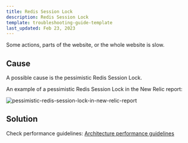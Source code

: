 ```yaml
---
title: Redis Session Lock
description: Redis Session Lock
template: troubleshooting-guide-template
last_updated: Feb 23, 2023
---
```


Some actions, parts of the website, or the whole website is slow.

## Cause

A possible cause is the pessimistic Redis Session Lock.

An example of a pessimistic Redis Session Lock in the New Relic report:

![pessimistic-redis-session-lock-in-new-relic-report](https://spryker.s3.eu-central-1.amazonaws.com/docs/scos/dev/troubleshooting/troubleshooting-performance-issues/redis-session-lock/pessimistic-redis-session-lock-in-new-relic-report.png)

## Solution

Check performance guidelines: [Architecture performance guidelines](https://docs.spryker.com/docs/scos/dev/guidelines/performance-guidelines/architecture-performance-guidelines.html#optimistic-vs-pessimistic-locking)